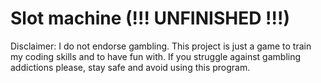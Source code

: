 # Slot machine (!!! UNFINISHED !!!)

Disclaimer: I do not endorse gambling. This project is just a game to train my coding skills and to have fun with. 
If you struggle against gambling addictions please, stay safe and avoid using this program.
